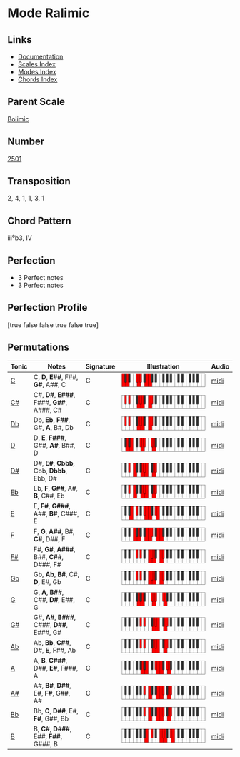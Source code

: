 # Mode Ralimic

## Links

- [Documentation](README.md)
- [Scales Index](Scales.md)
- [Modes Index](Modes.md)
- [Chords Index](Chords.md)

## Parent Scale

[Bolimic](ScaleBolimic.md)

## Number

[2501](https://ianring.com/musictheory/scales/2501)

## Transposition

2, 4, 1, 1, 3, 1

## Chord Pattern

iii⁰b3, IV

## Perfection

- 3 Perfect notes
- 3 Perfect notes

## Perfection Profile

[true false false true false true]

## Permutations

| Tonic | Notes | Signature | Illustration | Audio |
|-------|-------|-----------|--------------|-------|
| [C](ModeCNaturalRalimic.md) | C, **D**, **E##**, F##, **G#**, A##, C | C | ![CNaturalRalimic](ModeCNaturalRalimic.png) | [midi](https://github.com/edipermadi/music/blob/main/docs/ModeCNaturalRalimic.mid?raw=true) |
| [C#](ModeCSharpRalimic.md) | C#, **D#**, **E###**, F###, **G##**, A###, C# | C | ![CSharpRalimic](ModeCSharpRalimic.png) | [midi](https://github.com/edipermadi/music/blob/main/docs/ModeCSharpRalimic.mid?raw=true) |
| [Db](ModeDFlatRalimic.md) | Db, **Eb**, **F##**, G#, **A**, B#, Db | C | ![DFlatRalimic](ModeDFlatRalimic.png) | [midi](https://github.com/edipermadi/music/blob/main/docs/ModeDFlatRalimic.mid?raw=true) |
| [D](ModeDNaturalRalimic.md) | D, **E**, **F###**, G##, **A#**, B##, D | C | ![DNaturalRalimic](ModeDNaturalRalimic.png) | [midi](https://github.com/edipermadi/music/blob/main/docs/ModeDNaturalRalimic.mid?raw=true) |
| [D#](ModeDSharpRalimic.md) | D#, **E#**, **Cbbb**, Cbb, **Dbbb**, Ebb, D# | C | ![DSharpRalimic](ModeDSharpRalimic.png) | [midi](https://github.com/edipermadi/music/blob/main/docs/ModeDSharpRalimic.mid?raw=true) |
| [Eb](ModeEFlatRalimic.md) | Eb, **F**, **G##**, A#, **B**, C##, Eb | C | ![EFlatRalimic](ModeEFlatRalimic.png) | [midi](https://github.com/edipermadi/music/blob/main/docs/ModeEFlatRalimic.mid?raw=true) |
| [E](ModeENaturalRalimic.md) | E, **F#**, **G###**, A##, **B#**, C###, E | C | ![ENaturalRalimic](ModeENaturalRalimic.png) | [midi](https://github.com/edipermadi/music/blob/main/docs/ModeENaturalRalimic.mid?raw=true) |
| [F](ModeFNaturalRalimic.md) | F, **G**, **A##**, B#, **C#**, D##, F | C | ![FNaturalRalimic](ModeFNaturalRalimic.png) | [midi](https://github.com/edipermadi/music/blob/main/docs/ModeFNaturalRalimic.mid?raw=true) |
| [F#](ModeFSharpRalimic.md) | F#, **G#**, **A###**, B##, **C##**, D###, F# | C | ![FSharpRalimic](ModeFSharpRalimic.png) | [midi](https://github.com/edipermadi/music/blob/main/docs/ModeFSharpRalimic.mid?raw=true) |
| [Gb](ModeGFlatRalimic.md) | Gb, **Ab**, **B#**, C#, **D**, E#, Gb | C | ![GFlatRalimic](ModeGFlatRalimic.png) | [midi](https://github.com/edipermadi/music/blob/main/docs/ModeGFlatRalimic.mid?raw=true) |
| [G](ModeGNaturalRalimic.md) | G, **A**, **B##**, C##, **D#**, E##, G | C | ![GNaturalRalimic](ModeGNaturalRalimic.png) | [midi](https://github.com/edipermadi/music/blob/main/docs/ModeGNaturalRalimic.mid?raw=true) |
| [G#](ModeGSharpRalimic.md) | G#, **A#**, **B###**, C###, **D##**, E###, G# | C | ![GSharpRalimic](ModeGSharpRalimic.png) | [midi](https://github.com/edipermadi/music/blob/main/docs/ModeGSharpRalimic.mid?raw=true) |
| [Ab](ModeAFlatRalimic.md) | Ab, **Bb**, **C##**, D#, **E**, F##, Ab | C | ![AFlatRalimic](ModeAFlatRalimic.png) | [midi](https://github.com/edipermadi/music/blob/main/docs/ModeAFlatRalimic.mid?raw=true) |
| [A](ModeANaturalRalimic.md) | A, **B**, **C###**, D##, **E#**, F###, A | C | ![ANaturalRalimic](ModeANaturalRalimic.png) | [midi](https://github.com/edipermadi/music/blob/main/docs/ModeANaturalRalimic.mid?raw=true) |
| [A#](ModeASharpRalimic.md) | A#, **B#**, **D##**, E#, **F#**, G##, A# | C | ![ASharpRalimic](ModeASharpRalimic.png) | [midi](https://github.com/edipermadi/music/blob/main/docs/ModeASharpRalimic.mid?raw=true) |
| [Bb](ModeBFlatRalimic.md) | Bb, **C**, **D##**, E#, **F#**, G##, Bb | C | ![BFlatRalimic](ModeBFlatRalimic.png) | [midi](https://github.com/edipermadi/music/blob/main/docs/ModeBFlatRalimic.mid?raw=true) |
| [B](ModeBNaturalRalimic.md) | B, **C#**, **D###**, E##, **F##**, G###, B | C | ![BNaturalRalimic](ModeBNaturalRalimic.png) | [midi](https://github.com/edipermadi/music/blob/main/docs/ModeBNaturalRalimic.mid?raw=true) |
